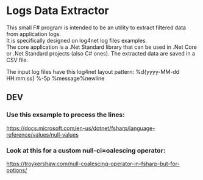 ﻿# Logs Data Extractor

This small F# program is intended to be an utility to extract filtered data from application logs.  
It is specifically designed on log4net log files examples.  
The core application is a .Net Standard library that can be used in .Net Core or .Net Standard projects (also C# ones).
The extracted data are saved in a CSV file.


The input log files have this log4net layout pattern:
%d{yyyy-MM-dd HH:mm:ss} %-5p %message%newline



## DEV

### Use this exsample to process the lines:  
https://docs.microsoft.com/en-us/dotnet/fsharp/language-reference/values/null-values

### Look at this for a custom null-ci=oalescing operator:  
https://troykershaw.com/null-coalescing-operator-in-fsharp-but-for-options/
